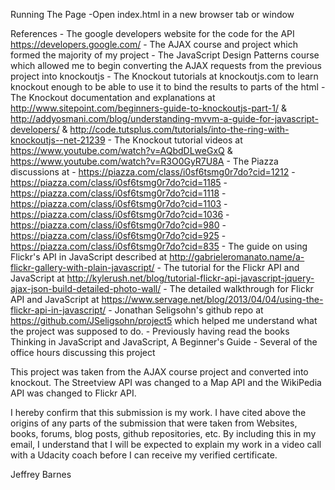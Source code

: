 Running The Page
	-Open index.html in a new browser tab or window

References
	- The google developers website for the code for the API https://developers.google.com/
	- The AJAX course and project which formed the majority of my project
	- The JavaScript Design Patterns course which allowed me to begin converting the AJAX requests from the previous project into knockoutjs
	- The Knockout tutorials at knockoutjs.com to learn knockout enough to be able to use it to bind the results to parts of the html
	- The Knockout documentation and explanations at http://www.sitepoint.com/beginners-guide-to-knockoutjs-part-1/ & http://addyosmani.com/blog/understanding-mvvm-a-guide-for-javascript-developers/ & http://code.tutsplus.com/tutorials/into-the-ring-with-knockoutjs--net-21239
	- The Knockout tutorial videos at https://www.youtube.com/watch?v=AQbdDLweGxQ & https://www.youtube.com/watch?v=R3O0GyR7U8A
 	- The Piazza discussions at
		- https://piazza.com/class/i0sf6tsmg0r7do?cid=1212
		- https://piazza.com/class/i0sf6tsmg0r7do?cid=1185
		- https://piazza.com/class/i0sf6tsmg0r7do?cid=1118
		- https://piazza.com/class/i0sf6tsmg0r7do?cid=1103
		- https://piazza.com/class/i0sf6tsmg0r7do?cid=1036
		- https://piazza.com/class/i0sf6tsmg0r7do?cid=980
		- https://piazza.com/class/i0sf6tsmg0r7do?cid=925
		- https://piazza.com/class/i0sf6tsmg0r7do?cid=835
	- The guide on using Flickr's API in JavaScript described at http://gabrieleromanato.name/a-flickr-gallery-with-plain-javascript/
	- The tutorial for the Flickr API and JavaScript at http://kylerush.net/blog/tutorial-flickr-api-javascript-jquery-ajax-json-build-detailed-photo-wall/
	- The detailed walkthrough for Flickr API and JavaScript at https://www.servage.net/blog/2013/04/04/using-the-flickr-api-in-javascript/
	- Jonathan Seligsohn's github repo at https://github.com/JSeligsohn/project5 which helped me understand what the project was supposed to do.
	- Previously having read the books Thinking in JavaScript and JavaScript, A Beginner's Guide
	- Several of the office hours discussing this project

This project was taken from the AJAX course project and converted into knockout. The Streetview API was changed to a Map API and the WikiPedia API was changed to Flickr API.

I hereby confirm that this submission is my work. I have cited above the origins of any parts of the submission that were taken from Websites, books, forums, blog posts, github repositories, etc. By including this in my email, I understand that I will be expected to explain my work in a video call with a Udacity coach before I can receive my verified certificate.

Jeffrey Barnes
